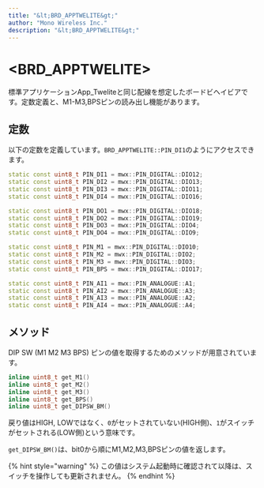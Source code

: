 ```yaml
---
title: "&lt;BRD_APPTWELITE&gt;"
author: "Mono Wireless Inc."
description: "&lt;BRD_APPTWELITE&gt;"
---
```


# \<BRD\_APPTWELITE>

標準アプリケーションApp\_Tweliteと同じ配線を想定したボードビヘイビアです。定数定義と、M1-M3,BPSピンの読み出し機能があります。

## 定数

以下の定数を定義しています。`BRD_APPTWELITE::PIN_DI1`のようにアクセスできます。

```cpp
static const uint8_t PIN_DI1 = mwx::PIN_DIGITAL::DIO12;
static const uint8_t PIN_DI2 = mwx::PIN_DIGITAL::DIO13;
static const uint8_t PIN_DI3 = mwx::PIN_DIGITAL::DIO11;
static const uint8_t PIN_DI4 = mwx::PIN_DIGITAL::DIO16;

static const uint8_t PIN_DO1 = mwx::PIN_DIGITAL::DIO18;
static const uint8_t PIN_DO2 = mwx::PIN_DIGITAL::DIO19;
static const uint8_t PIN_DO3 = mwx::PIN_DIGITAL::DIO4;
static const uint8_t PIN_DO4 = mwx::PIN_DIGITAL::DIO9;

static const uint8_t PIN_M1 = mwx::PIN_DIGITAL::DIO10;
static const uint8_t PIN_M2 = mwx::PIN_DIGITAL::DIO2;
static const uint8_t PIN_M3 = mwx::PIN_DIGITAL::DIO3;
static const uint8_t PIN_BPS = mwx::PIN_DIGITAL::DIO17;

static const uint8_t PIN_AI1 = mwx::PIN_ANALOGUE::A1;
static const uint8_t PIN_AI2 = mwx::PIN_ANALOGUE::A3;
static const uint8_t PIN_AI3 = mwx::PIN_ANALOGUE::A2;
static const uint8_t PIN_AI4 = mwx::PIN_ANALOGUE::A4;
```



## メソッド

DIP SW (M1 M2 M3 BPS) ピンの値を取得するためのメソッドが用意されています。

```cpp
inline uint8_t get_M1()
inline uint8_t get_M2()
inline uint8_t get_M3()
inline uint8_t get_BPS()
inline uint8_t get_DIPSW_BM()
```

戻り値はHIGH, LOWではなく、`0`がセットされていない(HIGH側)、`1`がスイッチがセットされる(LOW側)という意味です。

`get_DIPSW_BM()`は、bit0から順にM1,M2,M3,BPSピンの値を返します。

{% hint style="warning" %}
この値はシステム起動時に確認されて以降は、スイッチを操作しても更新されません。
{% endhint %}
